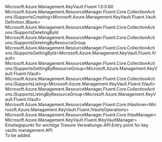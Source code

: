 <Type Name="IVaults" FullName="Microsoft.Azure.Management.KeyVault.Fluent.IVaults">
  <TypeSignature Language="C#" Value="public interface IVaults : Microsoft.Azure.Management.ResourceManager.Fluent.Core.CollectionActions.ISupportsCreating&lt;Microsoft.Azure.Management.KeyVault.Fluent.Vault.Definition.IBlank&gt;, Microsoft.Azure.Management.ResourceManager.Fluent.Core.CollectionActions.ISupportsDeletingById, Microsoft.Azure.Management.ResourceManager.Fluent.Core.CollectionActions.ISupportsDeletingByResourceGroup, Microsoft.Azure.Management.ResourceManager.Fluent.Core.CollectionActions.ISupportsGettingById&lt;Microsoft.Azure.Management.KeyVault.Fluent.IVault&gt;, Microsoft.Azure.Management.ResourceManager.Fluent.Core.CollectionActions.ISupportsGettingByResourceGroup&lt;Microsoft.Azure.Management.KeyVault.Fluent.IVault&gt;, Microsoft.Azure.Management.ResourceManager.Fluent.Core.CollectionActions.ISupportsListing&lt;Microsoft.Azure.Management.KeyVault.Fluent.IVault&gt;, Microsoft.Azure.Management.ResourceManager.Fluent.Core.CollectionActions.ISupportsListingByResourceGroup&lt;Microsoft.Azure.Management.KeyVault.Fluent.IVault&gt;, Microsoft.Azure.Management.ResourceManager.Fluent.Core.IHasInner&lt;Microsoft.Azure.Management.KeyVault.Fluent.IVaultsOperations&gt;, Microsoft.Azure.Management.ResourceManager.Fluent.Core.IHasManager&lt;Microsoft.Azure.Management.KeyVault.Fluent.IKeyVaultManager&gt;" />
  <TypeSignature Language="ILAsm" Value=".class public interface auto ansi abstract IVaults implements class Microsoft.Azure.Management.ResourceManager.Fluent.Core.CollectionActions.ISupportsCreating`1&lt;class Microsoft.Azure.Management.KeyVault.Fluent.Vault.Definition.IBlank&gt;, class Microsoft.Azure.Management.ResourceManager.Fluent.Core.CollectionActions.ISupportsDeletingById, class Microsoft.Azure.Management.ResourceManager.Fluent.Core.CollectionActions.ISupportsDeletingByResourceGroup, class Microsoft.Azure.Management.ResourceManager.Fluent.Core.CollectionActions.ISupportsGettingById`1&lt;class Microsoft.Azure.Management.KeyVault.Fluent.IVault&gt;, class Microsoft.Azure.Management.ResourceManager.Fluent.Core.CollectionActions.ISupportsGettingByResourceGroup`1&lt;class Microsoft.Azure.Management.KeyVault.Fluent.IVault&gt;, class Microsoft.Azure.Management.ResourceManager.Fluent.Core.CollectionActions.ISupportsListing`1&lt;class Microsoft.Azure.Management.KeyVault.Fluent.IVault&gt;, class Microsoft.Azure.Management.ResourceManager.Fluent.Core.CollectionActions.ISupportsListingByResourceGroup`1&lt;class Microsoft.Azure.Management.KeyVault.Fluent.IVault&gt;, class Microsoft.Azure.Management.ResourceManager.Fluent.Core.IHasInner`1&lt;class Microsoft.Azure.Management.KeyVault.Fluent.IVaultsOperations&gt;, class Microsoft.Azure.Management.ResourceManager.Fluent.Core.IHasManager`1&lt;class Microsoft.Azure.Management.KeyVault.Fluent.IKeyVaultManager&gt;" />
  <TypeSignature Language="DocId" Value="T:Microsoft.Azure.Management.KeyVault.Fluent.IVaults" />
  <TypeSignature Language="VB.NET" Value="Public Interface IVaults&#xA;Implements IHasInner(Of IVaultsOperations), IHasManager(Of IKeyVaultManager), ISupportsCreating(Of IBlank), ISupportsDeletingById, ISupportsDeletingByResourceGroup, ISupportsGettingById(Of IVault), ISupportsGettingByResourceGroup(Of IVault), ISupportsListing(Of IVault), ISupportsListingByResourceGroup(Of IVault)" />
  <TypeSignature Language="F#" Value="type IVaults = interface&#xA;    interface ISupportsListing&lt;IVault&gt;&#xA;    interface ISupportsCreating&lt;IBlank&gt;&#xA;    interface ISupportsDeletingById&#xA;    interface ISupportsListingByResourceGroup&lt;IVault&gt;&#xA;    interface ISupportsGettingByResourceGroup&lt;IVault&gt;&#xA;    interface ISupportsGettingById&lt;IVault&gt;&#xA;    interface ISupportsDeletingByResourceGroup&#xA;    interface IHasManager&lt;IKeyVaultManager&gt;&#xA;    interface IHasInner&lt;IVaultsOperations&gt;" />
  <AssemblyInfo>
    <AssemblyName>Microsoft.Azure.Management.KeyVault.Fluent</AssemblyName>
    <AssemblyVersion>1.0.0.60</AssemblyVersion>
  </AssemblyInfo>
  <Interfaces>
    <Interface>
      <InterfaceName>Microsoft.Azure.Management.ResourceManager.Fluent.Core.CollectionActions.ISupportsCreating&lt;Microsoft.Azure.Management.KeyVault.Fluent.Vault.Definition.IBlank&gt;</InterfaceName>
    </Interface>
    <Interface>
      <InterfaceName>Microsoft.Azure.Management.ResourceManager.Fluent.Core.CollectionActions.ISupportsDeletingById</InterfaceName>
    </Interface>
    <Interface>
      <InterfaceName>Microsoft.Azure.Management.ResourceManager.Fluent.Core.CollectionActions.ISupportsDeletingByResourceGroup</InterfaceName>
    </Interface>
    <Interface>
      <InterfaceName>Microsoft.Azure.Management.ResourceManager.Fluent.Core.CollectionActions.ISupportsGettingById&lt;Microsoft.Azure.Management.KeyVault.Fluent.IVault&gt;</InterfaceName>
    </Interface>
    <Interface>
      <InterfaceName>Microsoft.Azure.Management.ResourceManager.Fluent.Core.CollectionActions.ISupportsGettingByResourceGroup&lt;Microsoft.Azure.Management.KeyVault.Fluent.IVault&gt;</InterfaceName>
    </Interface>
    <Interface>
      <InterfaceName>Microsoft.Azure.Management.ResourceManager.Fluent.Core.CollectionActions.ISupportsListing&lt;Microsoft.Azure.Management.KeyVault.Fluent.IVault&gt;</InterfaceName>
    </Interface>
    <Interface>
      <InterfaceName>Microsoft.Azure.Management.ResourceManager.Fluent.Core.CollectionActions.ISupportsListingByResourceGroup&lt;Microsoft.Azure.Management.KeyVault.Fluent.IVault&gt;</InterfaceName>
    </Interface>
    <Interface>
      <InterfaceName>Microsoft.Azure.Management.ResourceManager.Fluent.Core.IHasInner&lt;Microsoft.Azure.Management.KeyVault.Fluent.IVaultsOperations&gt;</InterfaceName>
    </Interface>
    <Interface>
      <InterfaceName>Microsoft.Azure.Management.ResourceManager.Fluent.Core.IHasManager&lt;Microsoft.Azure.Management.KeyVault.Fluent.IKeyVaultManager&gt;</InterfaceName>
    </Interface>
  </Interfaces>
  <Docs>
    <summary>
            <span data-ttu-id="e57b0-101">Einstiegspunkt für wichtige Tresore Verwaltungs-API.</span><span class="sxs-lookup"><span data-stu-id="e57b0-101">Entry point for key vaults management API.</span></span>
            </summary>
    <remarks>To be added.</remarks>
  </Docs>
  <Members />
</Type>